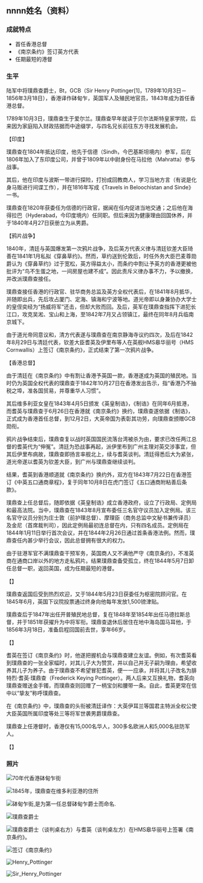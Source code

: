 ## nnnn姓名（资料）

### 成就特点

- 首任香港总督
- 《南京条约》签订英方代表
- 任期最短的港督


### 生平

陆军中将璞鼎查爵士，Bt，GCB（Sir Henry Pottinger[1]，1789年10月3日－1856年3月18日），香港译作砵甸乍，英国军人及殖民地官员，1843年成为首任香港总督。



1789年10月3日，璞鼎查生于爱尔兰。璞鼎查早年就读于贝尔法斯特皇家学院，后来因为家庭陷入财政拮据而中途缀学，与四名兄长前往东方寻找发展机会。

【印度】

璞鼎查在1804年抵达印度，他先于信德（Sindh，今巴基斯坦境内）参军，后在1806年加入了东印度公司，并曾于1809年以中尉身份在马拉他（Mahratta）参与战事。

其后，他在印度与波斯一带进行探险，打扮成回教商人，学习当地方言（有说是化身马贩进行间谍工作），并在1816年写成《Travels in Beloochistan and Sinde》一书。

璞鼎查在1820年获委任为信德的行政官，据闻在任内促进当地交通；之后他在海得拉巴（Hyderabad，今印度境内）任同职。但后来因为健康理由回国休养，并于1840年4月27日获册立为从男爵。

【鸦片战争】

1840年，清廷与英国爆发第一次鸦片战争，及后英方代表义律与清廷钦差大臣琦善在1841年1月私拟《穿鼻草约》。然而，草约送到伦敦后，时任外务大臣巴麦尊勋爵认为《穿鼻草约》过于宽松，英方得益太小，而条约中割让予英方的香港更被他批评为“鸟不生蛋之地，一间房屋也建不成”。因此责斥义律办事不力，予以撤换，并改派璞鼎查接任。

璞鼎查接任香港的行政官、驻华商务总监及英方全权代表后，在1841年8月抵华，并随即出兵，先后攻占厦门、定海、镇海和宁波等地。道光帝即以身兼协办大学士的皇侄奕经为“扬威将军”还击，但却大败而回。及后，英军在璞鼎查指挥下进犯长江口，攻克吴淞、宝山和上海，至1842年7月又占领镇江，最终在同年8月兵临南京城下。

由于道光帝同意议和，清方代表遂与璞鼎查在南京静海寺议约四次，及后在1842年8月29日与清廷代表，钦差大臣耆英及伊里布等人在英舰HMS皋华丽号（HMS Cornwallis）上签订《南京条约》，正式结束了第一次鸦片战争。

【香港总督】

由于清廷在《南京条约》中有割让香港予英国一款，香港遂成为英国的殖民地。当时仍为英国全权代表的璞鼎查于1842年10月27日在香港发出告示，指“香港乃不抽税之埠，准各国贸易，并尊重华人习惯”。

其后维多利亚女皇在1843年4月5日颁发《英皇制诰》，《制诰》在同年6月抵港，而耆英与璞鼎查于6月26日在香港就《南京条约》换约，璞鼎查遂依据《制诰》，正式成为香港首任总督，到12月2日，大英帝国为表彰其功劳，向璞鼎查颁赠GCB勋衔。

鸦片战争结束后，璞鼎查复以战时英国国民流落台湾被杀为由，要求已改任两江总督的耆英代为“伸冤”。清廷为恐战事再起，派伊里布到广州主理对英交涉事宜，但其后伊里布病故，璞鼎查即扬言率舰北上，续与耆英谈判。清廷得悉后大为紧张，道光帝遂以耆英为钦差大臣，到广州与璞鼎查继续谈判。

结果，耆英到香港顺道就《南京条约》换约外，双方在1843年7月22日在香港签订《中英五口通商章程》，复于同年10月8日在虎门签订《五口通商附粘善后条款》。

璞鼎查上任总督后，随即依据《英皇制诰》成立香港政府，设立了行政局、定例局和最高法院。当中，璞鼎查在1843年8月宣布委任三名官守议员加入定例局。该三名官守议员分别为庄士敦（前护理总督）、摩理臣（商务总监中文秘书兼传译员）及金尼（首席裁判司），因此定例局最初连总督在内，只有四名成员。定例局在1844年1月11日举行首次会议，并在1844年2月26日通过首条香港法例。然而，璞鼎查任内甚少举行会议，因此总督拥有很大的权力。

由于驻港军官不满璞鼎查干预军务，英国商人又不满他严守《南京条约》，不准英商在通商口岸以外的地方走私鸦片。结果璞鼎查备受孤立，终在1844年5月7日卸任总督一职，返回英国，成为任期最短的港督。

【】

璞鼎查返国后受到热烈欢迎，又于1844年5月23日获委任为枢密院顾问官。在1845年6月，英国下议院投票通过终身向他每年发放1,500镑津贴。

璞鼎查后于1847年出任开普殖民地总督，复在1848年至1854年出任马德拉斯总督，并于1851年获擢升为中将军衔。璞鼎查退休后居住在地中海岛国马耳他，于1856年3月18日，准备启程回国前去世，享年66岁。

【】

耆英在签订《南京条约》时，他遂把握机会与璞鼎查建立友谊。例如，有次耆英看到璞鼎查的一张全家幅时，对其儿子大为赞赏，并以自己并无子嗣为理由，希望收养其儿子为养子。由于璞鼎查不希望冒犯耆英，便一一应承，并将其儿子改名为腓特烈·耆英·璞鼎查（Frederick Keying Pottinger）。两人后来又互换礼物，耆英向璞鼎查赠送金手镯，而璞鼎查则回赠了一柄宝剑和腰带一条。自此，耆英更常在信中以“挚友”称呼璞鼎查。



在《南京条约》中，璞鼎查的头衔被清廷译作：大英伊耳兰等国君主特派全权公使大臣英国所属印度等处三等将军世袭男爵璞鼎查。

璞鼎查上任港督时，香港仅有15,000名华人，300多名欧洲人和5,000名驻防军人。



【】

### 照片

![70年代香港砵甸乍街](70年代香港砵甸乍街.jpeg)

![1845年，璞鼎查在维多利亚港的住所](1845年，璞鼎查在维多利亚港的住所.jpg)

![砵甸乍街,是为第一任总督砵甸乍爵士而命名.](砵甸乍街,是为第一任总督砵甸乍爵士而命名..jpeg)

![璞鼎查爵士](璞鼎查爵士.jpg)

![璞鼎查爵士（谈判桌右方）与耆英（谈判桌左方）在HMS皋华丽号上签署《南京条约》。](璞鼎查爵士（谈判桌右方）与耆英（谈判桌左方）在HMS皋华丽号上签署《南京条约》。.jpg)

![签订《南京条约》](签订《南京条约》.jpg)

![Henry_Pottinger](Henry_Pottinger.jpg)

![Sir_Henry_Pottinger](Sir_Henry_Pottinger.jpg)